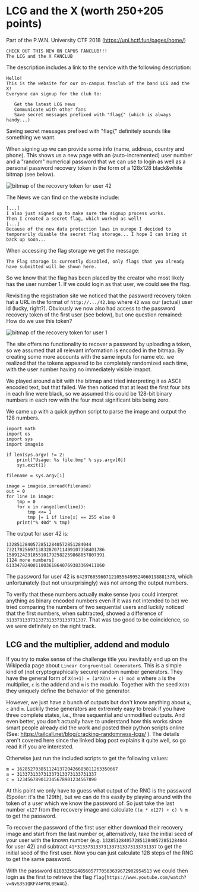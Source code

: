 # LCG and the X (worth 250+205 points)
Part of the P.W.N. University CTF 2018 (https://uni.hctf.fun/pages/home/)

```
CHECK OUT THIS NEW ON CAPUS FANCLUB!!!
The LCG and the X FANCLUB
```

The description includes a link to the service with the following description:
```
Hello!
This is the website for our on-campus fanclub of the band LCG and the X!
Everyone can signup for the club to:

   Get the latest LCG news
   Communicate with other fans
   Save secret messages prefixed with "flag{" (which is always handy...)
```
Saving secret messages prefixed with "flag{" definitely sounds like something we want.

When signing up we can provide some info (name, address, country and phone). This shows us a new page with an (auto-incremented) user number and a "random" numerical password that we can use to login as well as a personal password recovery token in the form of a 128x128 black&white bitmap (see below).

![bitmap of the recovery token for user 42]("./2018_pwnctf_lcgandthex_1.bmp")

The News we can find on the website include:
```
[...]
I also just signed up to make sure the signup process works.
Then I created a secret flag, which worked as well!
[...]
Because of the new data protection laws in europe I decided to temporarily disable the secret flag storage... I hope I can bring it back up soon...
```
When accessing the flag storage we get the message:
```
The Flag storage is currently disabled, only flags that you already have submitted will be shown here.
```
So we know that the flag has been placed by the creator who most likely has the user number 1. If we could login as that user, we could see the flag.

Revisiting the registration site we noticed that the password recovery token hat a URL in the format of `http://.../42.bmp` where `42` was our (actual) user id (lucky, right?). Obviously we now also had access to the password recovery token of the first user (see below), but one question remained: How do we use this token?

![bitmap of the recovery token for user 1]("./2018_pwnctf_lcgandthex_42.bmp")

The site offers no functionality to recover a password by uploading a token, so we assumed that all relevant information is encoded in the bitmap. By creating some more accounts with the same inputs for name etc. we realized that the tokens appeared to be completely randomized each time, with the user number having no immediately visible imapct.

We played around a bit with the bitmap and tried interpreting it as ASCII encoded text, but that failed. We then noticed that at least the first four bits in each line were black, so we assumed this could be 128-bit binary numbers in each row with the four most significant bits being zero.

We came up with a quick python script to parse the image and output the 128 numbers.
```
import math
import os
import sys
import imageio

if len(sys.argv) != 2:
    print("Usage: %s file.bmp" % sys.argv[0])
    sys.exit(1)

filename = sys.argv[1]

image = imageio.imread(filename)
out = 0
for line in image:
    tmp = 0
    for x in range(len(line)):
        tmp <<= 1
        tmp |= 1 if line[x] == 255 else 0
    print("% 40d" % tmp)
```

The output for user 42 is:
```
13285128405728512840572851284044
7321782569713832870711499107358401786
1589124231055101792582259868857807391
[124 more numbers]
6133478240011003618640769383369411060
```

The password for user 42 is `6429760596071210556499524060198881378`, which unfortunately (but not unsurprisingly) was not among the output numbers.

To verify that these numbers actually make sense (you could interpret anything as binary encoded numbers even if it was not intended to be) we tried comparing the numbers of two sequential users and luckily noticed that the first numbers, when subtracted, showed a difference of `313373133731337313373133731337`. That was too good to be coincidence, so we were definitely on the right track.

## LCG and the multiplier, addend and modulo
If you try to make sense of the challenge title you inevitably end up on the Wikipedia page about `Linear Congruential Generator`s. This is a simple kind of (not cryptographically secure) random number generators. They have the general form of `X(n+1) = (a*X(n) + c) mod m` where `a` is the multiplier, `c` is the addend and `m` is the modulo. Together with the seed `X(0)` they uniquely define the behavior of the generator.

However, we just have a bunch of outputs but don't know anything about `a`, `c` and `m`. Luckily these generators are extremely easy to break if you have three complete states, i.e., three sequential and unmodified outputs. And even better, you don't actually have to understand how this works since smart people already did the work and posted their python scripts online (See: https://tailcall.net/blog/cracking-randomness-lcgs/ ). The details aren't covered here since the linked blog post explains it quite well, so go read it if you are interested.

Otherwise just run the included scripts to get the following values:
```
m = 16285270385112413720426683811263350667
a = 313373133731337313373133731337
c = 123456789012345678901234567890
```

At this point we only have to guess what output of the RNG is the password (Spoiler: it's the 129th), but we can do this easily by playing around with the token of a user which we know the password of. So just take the last number `x127` from the recovery image and calculate `((a * x127) + c) % m` to get the password.

To recover the password of the first user either download their recovery image and start from the last number or, alternatively, take the initial seed of your user with the known number (e.g. `13285128405728512840572851284044` for user 42) and subtract `41*313373133731337313373133731337` to get the initial seed of the first user. Now you can just calculate 128 steps of the RNG to get the same password.

With the password `6160325624856057770563639672902954513` we could then login as the first to retrieve the flag `flag{https://www.youtube.com/watch?v=NvS351QKFV4#Y0L0SW4G}`.
